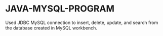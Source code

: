 # JAVA-MYSQL-PROGRAM
Used JDBC MySQL connection to insert, delete, update, and search from the database created in MySQL workbench. 
